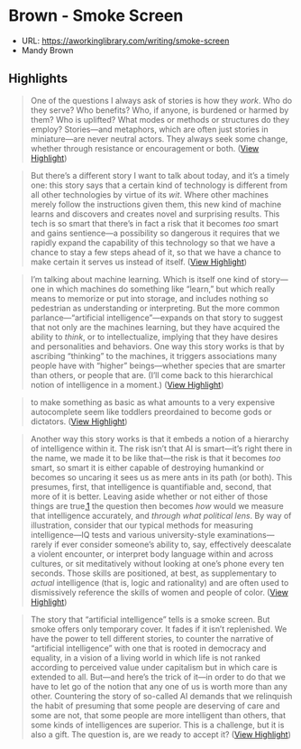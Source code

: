 # Brown - Smoke Screen

- URL: https://aworkinglibrary.com/writing/smoke-screen
- Mandy Brown

## Highlights

> One of the questions I always ask of stories is how they *work*. Who do they serve? Who benefits? Who, if anyone, is burdened or harmed by them? Who is uplifted? What modes or methods or structures do they employ? Stories—and metaphors, which are often just stories in miniature—are never neutral actors. They always seek some change, whether through resistance or encouragement or both. ([View Highlight](https://read.readwise.io/read/01gw71hjhmxg9d2h5yh8xxv48n))


> But there’s a different story I want to talk about today, and it’s a timely one: this story says that a certain kind of technology is different from all other technologies by virtue of its *wit*. Where other machines merely follow the instructions given them, this new kind of machine learns and discovers and creates novel and surprising results. This tech is so smart that there’s in fact a risk that it becomes *too* smart and gains sentience—a possibility so dangerous it requires that we rapidly expand the capability of this technology so that we have a chance to stay a few steps ahead of it, so that we have a chance to make certain it serves us instead of itself. ([View Highlight](https://read.readwise.io/read/01gw71m08w0fqpx060z7fatxfn))


> I’m talking about machine learning. Which is itself one kind of story—one in which machines do something like “learn,” but which really means to memorize or put into storage, and includes nothing so pedestrian as understanding or interpreting. But the more common parlance—“artificial intelligence”—expands on that story to suggest that not only are the machines learning, but they have acquired the ability to *think*, or to intellectualize, implying that they have desires and personalities and behaviors. One way this story works is that by ascribing “thinking” to the machines, it triggers associations many people have with “higher” beings—whether species that are smarter than others, or people that are. (I’ll come back to this hierarchical notion of intelligence in a moment.) ([View Highlight](https://read.readwise.io/read/01gw71mamg6y8tdma0e2wr845q))


> to make something as basic as what amounts to a very expensive autocomplete seem like toddlers preordained to become gods or dictators. ([View Highlight](https://read.readwise.io/read/01gw71qn1pydcytzhpmx7h66z7))


> Another way this story works is that it embeds a notion of a hierarchy of intelligence within it. The risk isn’t that AI is smart—it’s right there in the name, we made it to be like that—the risk is that it becomes *too* smart, so smart it is either capable of destroying humankind or becomes so uncaring it sees us as mere ants in its path (or both). This presumes, first, that intelligence is quantifiable and, second, that more of it is better. Leaving aside whether or not either of those things are true,[1](https://aworkinglibrary.com/writing/smoke-screen#fn20230321-1) the question then becomes *how* would we measure that intelligence accurately, and *through what political lens*. By way of illustration, consider that our typical methods for measuring intelligence—IQ tests and various university-style examinations—rarely if ever consider someone’s ability to, say, effectively deescalate a violent encounter, or interpret body language within and across cultures, or sit meditatively without looking at one’s phone every ten seconds. Those skills are positioned, at best, as supplementary to *actual* intelligence (that is, logic and rationality) and are often used to dismissively reference the skills of women and people of color. ([View Highlight](https://read.readwise.io/read/01gw71v4v4rw9atjqwr2s0nkmz))


> The story that “artificial intelligence” tells is a smoke screen. But smoke offers only temporary cover. It fades if it isn’t replenished. We have the power to tell different stories, to counter the narrative of “artificial intelligence” with one that is rooted in democracy and equality, in a vision of a living world in which life is not ranked according to perceived value under capitalism but in which care is extended to all. But—and here’s the trick of it—in order to do that we have to let go of the notion that any one of us is worth more than any other. Countering the story of so-called AI demands that we relinquish the habit of presuming that some people are deserving of care and some are not, that some people are more intelligent than others, that some kinds of intelligences are superior. This is a challenge, but it is also a gift. The question is, are we ready to accept it? ([View Highlight](https://read.readwise.io/read/01gw72x7vj9m3kpjypaw8svbhf))

